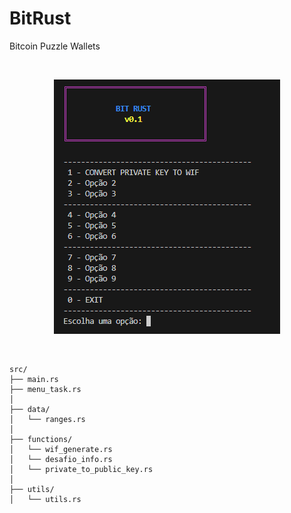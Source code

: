 # BitRust
Bitcoin Puzzle Wallets

<br/>

<p align="center">
  <img src="screenshot.png" alt="bithunter"/>
</p>

<br/>

```
src/
├── main.rs               
├── menu_task.rs              
│
├── data/                  
│   └── ranges.rs           
│
├── functions/             
│   └── wif_generate.rs
│   └── desafio_info.rs
│   └── private_to_public_key.rs
│
├── utils/
│   └── utils.rs
```